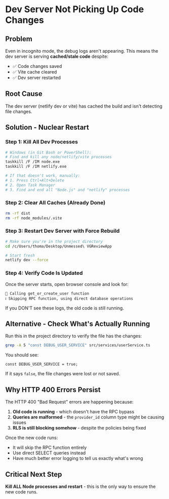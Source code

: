# Dev Server Not Picking Up Code Changes

## Problem

Even in incognito mode, the debug logs aren't appearing. This means the dev server is serving **cached/stale code** despite:
- ✅ Code changes saved
- ✅ Vite cache cleared
- ✅ Dev server restarted

## Root Cause

The dev server (netlify dev or vite) has cached the build and isn't detecting file changes.

## Solution - Nuclear Restart

### Step 1: Kill All Dev Processes

```bash
# Windows (in Git Bash or PowerShell):
# Find and kill any node/netlify/vite processes
taskkill /F /IM node.exe
taskkill /F /IM netlify.exe

# If that doesn't work, manually:
# 1. Press Ctrl+Alt+Delete
# 2. Open Task Manager
# 3. Find and end all "Node.js" and "netlify" processes
```

### Step 2: Clear All Caches (Already Done)

```bash
rm -rf dist
rm -rf node_modules/.vite
```

### Step 3: Restart Dev Server with Force Rebuild

```bash
# Make sure you're in the project directory
cd /c/Users/thoma/Desktop/Unmessed\ VGReviewApp

# Start fresh
netlify dev --force
```

### Step 4: Verify Code Is Updated

Once the server starts, open browser console and look for:
```
🔄 Calling get_or_create_user function
ℹ️ Skipping RPC function, using direct database operations
```

If you DON'T see these logs, the old code is still running.

## Alternative - Check What's Actually Running

Run this in the project directory to verify the file has the changes:

```bash
grep -A 5 "const DEBUG_USER_SERVICE" src/services/userService.ts
```

You should see:
```
const DEBUG_USER_SERVICE = true;
```

If it says `false`, the file changes were lost or not saved.

## Why HTTP 400 Errors Persist

The HTTP 400 "Bad Request" errors are happening because:

1. **Old code is running** - which doesn't have the RPC bypass
2. **Queries are malformed** - the `provider_id` column type might be causing issues
3. **RLS is still blocking somehow** - despite the policies being fixed

Once the new code runs:
- It will skip the RPC function entirely
- Use direct SELECT queries instead
- Have much better error logging to tell us exactly what's wrong

## Critical Next Step

**Kill ALL Node processes and restart** - this is the only way to ensure the new code runs.
